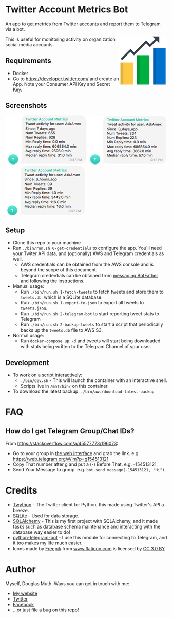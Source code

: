 
# Twitter Account Metrics Bot

An app to get metrics from Twitter accounts and report them to Telegram via a bot.

<img src="./img/statistics.png" width="150" align="right" />

This is useful for monitoring activity on organization social media accounts.


## Requirements

- Docker
- Go to <a href="https://developer.twitter.com/">https://developer.twitter.com/</a> and create an App.  Note your Consumer API Key and Secret Key.


## Screenshots

<a href="./img/askamex-tweets-7-days.png"><img src="./img/askamex-tweets-7-days.png" alt="AskAmex Tweets for 7 days" width="250"/></a> <a href="./img/askamex-tweets-3-days.png"><img src="./img/askamex-tweets-3-days.png" alt="AskAmex Tweets for 3 days" width="250"/></a> <a href="./img/askamex-tweets-6-hours.png"><img src="./img/askamex-tweets-6-hours.png" alt="AskAmex Tweets for 6 hours" width="250"/></a>


## Setup

- Clone this repo to your machine
- Run `./bin/run.sh 0-get-credentials` to configure the app.  You'll need your Twiter API data, and (optionally) AWS and Telegram credentials as well.
   - AWS credentials can be obtained from the AWS console and is beyond the scope of this document.
   - Telegram credentials can be obtained from <a href="https://telegram.me/BotFather">messaging BotFather</a> and following the instructions.
- Manual usage:
   - Run `./bin/run.sh 1-fetch-tweets` to fetch tweets and store them to `tweets.db`, which is a SQLite database.
   - Run `./bin/run.sh 1-export-to-json` to export all tweets to `tweets.json`.
   - Run `./bin/run.sh 2-telegram-bot` to start reporting tweet stats to Telegram
   - Run `./bin/run.sh 2-backup-tweets` to start a script that periodically backs up the `tweets.db` file to AWS S3.
- Normal usage:
   - Run `docker-compose up -d` and tweets will start being downloaded with stats being written to the Telegram Channel of your user.  


## Development

- To work on a script interactively:
   - `./bin/dev.sh` - This will launch the container with an interactive shell.
   - Scripts live in `/mnt/bin/` on this container.
- To download the latest backup: `./bin/aws/download-latest-backup`


# FAQ

## How do I get Telegram Group/Chat IDs?

From <a href="https://stackoverflow.com/a/45577773/196073">https://stackoverflow.com/a/45577773/196073</a>:
- Go to your group in <a href="https://web.telegram.org/">the web interface</a> and grab the link. e.g. https://web.telegram.org/#/im?p=g154513121
- Copy That number after g and put a (-) Before That. e.g. -154513121
- Send Your Message to group. e.g. `bot.send_message(-154513121, "Hi")`


# Credits

- <a href="https://twython.readthedocs.io/en/latest/">Twython</a> - The Twitter client for Python, this made using Twitter's API a breeze.
- <a href="https://www.sqlite.org/index.html">SQLite</a> - Used for data storage.
- <a href="https://www.sqlalchemy.org/">SQLAlchemy</a> - This is my first project with SQLAlchemy, and it made tasks such as database schema maintenance and interacting with the database way easier to do!
- <a href="https://github.com/python-telegram-bot/python-telegram-bot">python-telegram-bot</a> - I use this module for connecting to Telegram, and it too makes my life much easier.
- Icons made by <a href="https://www.freepik.com/" title="Freepik">Freepik</a> from <a href="https://www.flaticon.com/" title="Flaticon">www.flaticon.com</a> is licensed by <a href="http://creativecommons.org/licenses/by/3.0/"  title="Creative Commons BY 3.0" target="_blank">CC 3.0 BY</a>

# Author

Myself, Douglas Muth.  Ways you can get in touch with me:
- <a href="http://www.dmuth.org/">My website</a>
- <a href="http://twitter.com/dmuth">Twitter</a>
- <a href="http://facebook.com/dmuth">Facebook</a>
- ...or just file a bug on this repo!



